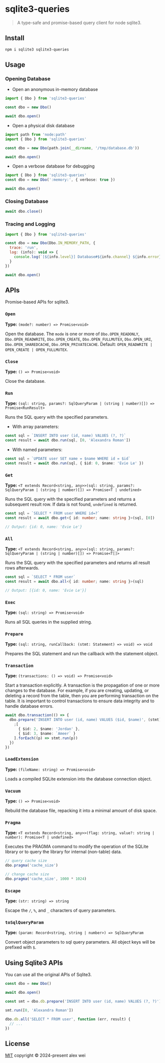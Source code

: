 # sqlite3-queries

> A type-safe and promise-based query client for node sqlite3.

## Install

```sh
npm i sqlite3 sqlite3-queries
```

## Usage

### Opening Database

- Open an anonymous in-memory database

```ts
import { Dbo } from 'sqlite3-queries'

const dbo = new Dbo()

await dbo.open()
```

- Open a physical disk database

```ts
import path from 'node:path'
import { Dbo } from 'sqlite3-queries'

const dbo = new Dbo(path.join(__dirname, '/tmp/database.db'))

await dbo.open()
```

- Open a verbose database for debugging

```ts
import { Dbo } from 'sqlite3-queries'
const dbo = new Dbo(':memory:', { verbose: true })

await dbo.open()
```

### Closing Database

```ts
await dbo.close()
```

### Tracing and Logging

```js
import { Dbo } from 'sqlite3-queries'

const dbo = new Dbo(Dbo.IN_MEMORY_PATH, {
  trace: 'run',
  log: (info): void => {
    console.log(`[${info.level}] Database#${info.channel} ${info.error} (${info.sql})`)
  }
})

await dbo.open()
```

## APIs

Promise-based APIs for sqlite3.

### `Open`

**Type:** `(mode?: number) => Promise<void>`

Open the database. The `mode` is one or more of `Dbo.OPEN_READONLY`, `Dbo.OPEN_READWRITE`, `Dbo.OPEN_CREATE`, `Dbo.OPEN_FULLMUTEX`, `Dbo.OPEN_URI`, `Dbo.OPEN_SHAREDCACHE`, `Dbo.OPEN_PRIVATECACHE`. Default: `OPEN_READWRITE | OPEN_CREATE | OPEN_FULLMUTEX`.

### `Close`

**Type:** `() => Promise<void>`

Close the database.

### `Run`

**Type:** `(sql: string, params?: SqlQueryParam | (string | number)[]) => Promise<RunResult>`

Runs the SQL query with the specified parameters.

- With array parameters:

```ts
const sql = `INSERT INTO user (id, name) VALUES (?, ?)`
const result = await dbo.run(sql, [0, 'Alexandra Roman'])
```

- With named parameters:

```ts
const sql = `UPDATE user SET name = $name WHERE id = $id`
const result = await dbo.run(sql, { $id: 0, $name: 'Evie Le' })
```

### `Get`

**Type:** `<T extends Record<string, any>>(sql: string, params?: SqlQueryParam | (string | number)[]) => Promise<T | undefined>`

Runs the SQL query with the specified parameters and returns a subsequent result row. If data is not found, `undefined` is returned.

```ts
const sql = `SELECT * FROM user WHERE id=?`
const result = await dbo.get<{ id: number; name: string }>(sql, [0])

// Output: {id: 0, name: 'Evie Le'}
```

### `All`

**Type:** `<T extends Record<string, any>>(sql: string, params?: SqlQueryParam | (string | number)[]) => Promise<T[]>`

Runs the SQL query with the specified parameters and returns all result rows afterwards.

```ts
const sql = `SELECT * FROM user`
const result = await dbo.all<{ id: number; name: string }>(sql)

// Output: [{id: 0, name: 'Evie Le'}]
```

### `Exec`

**Type:** `(sql: string) => Promise<void>`

Runs all SQL queries in the supplied string.

### `Prepare`

**Type:** `(sql: string, runCallback: (stmt: Statement) => void) => void`

Prepares the SQL statement and run the callback with the statement object.

### `Transaction`

**Type:** `(transactions: () => void) => Promise<void>`

Start a transaction explicitly. A transaction is the propagation of one or more changes to the database. For example, if you are creating, updating, or deleting a record from the table, then you are performing transaction on the table. It is important to control transactions to ensure data integrity and to handle database errors.

```ts
await dbo.transaction(() => {
  dbo.prepare('INSERT INTO user (id, name) VALUES ($id, $name)', (stmt) => {
    ;[
      { $id: 2, $name: 'Jordan' },
      { $id: 3, $name: `Ameer` }
    ].forEach((p) => stmt.run(p))
  })
})
```

### `LoadExtension`

**Type:** `(fileName: string) => Promise<void>`

Loads a compiled SQLite extension into the database connection object.

### `Vacuum`

**Type:** `() => Promise<void>`

Rebuild the database file, repacking it into a minimal amount of disk space.

### `Pragma`

**Type:** `<T extends Record<string, any>>(flag: string, value?: string | number): Promise<T | undefined>`

Executes the PRAGMA command to modify the operation of the SQLite library or to query the library for internal (non-table) data.

```js
// query cache size
dbo.pragma('cache_size')

// change cache size
dbo.pragma('cache_size', 1000 * 1024)
```

### `Escape`

**Type:** `(str: string) => string`

Escape the `/`, `%`, and `_` characters of query parameters.

### `toSqlQueryParam`

**Type:** `(param: Record<string, string | number>) => SqlQueryParam`

Convert object parameters to sql query parameters. All object keys will be prefixed with `$`.

## Using Sqlite3 APIs

You can use all the original APIs of Sqlite3.

```ts
const dbo = new Dbo()

await dbo.open()

const smt = dbo.db.prepare('INSERT INTO user (id, name) VALUES (?, ?)')

smt.run([0, 'Alexandra Roman'])

dbo.db.all('SELECT * FROM user', function (err, result) {
  // ...
})
```

## License

[MIT](./LICENSE) copyright © 2024-present alex wei

